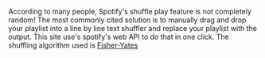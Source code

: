 

According to many people, Spotify's shuffle play feature is not completely random! The most commonly cited solution is to manually drag and drop your playlist into a line by line text shuffler and replace your playlist with the output. This site use's spotify's web API to do that in one click. The shuffling algorithm used is [Fisher-Yates](https://en.wikipedia.org/wiki/Fisher%E2%80%93Yates_shuffle)
